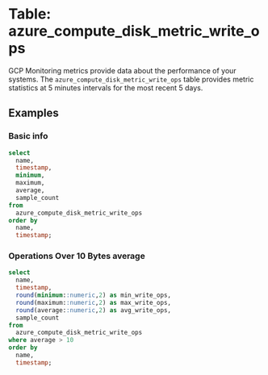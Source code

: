# Table: azure_compute_disk_metric_write_ops

GCP Monitoring metrics provide data about the performance of your systems. The `azure_compute_disk_metric_write_ops` table provides metric statistics at 5 minutes intervals for the most recent 5 days.

## Examples

### Basic info

```sql
select
  name,
  timestamp,
  minimum,
  maximum,
  average,
  sample_count
from
  azure_compute_disk_metric_write_ops
order by
  name,
  timestamp;
```

### Operations Over 10 Bytes average

```sql
select
  name,
  timestamp,
  round(minimum::numeric,2) as min_write_ops,
  round(maximum::numeric,2) as max_write_ops,
  round(average::numeric,2) as avg_write_ops,
  sample_count
from
  azure_compute_disk_metric_write_ops
where average > 10
order by
  name,
  timestamp;
```
